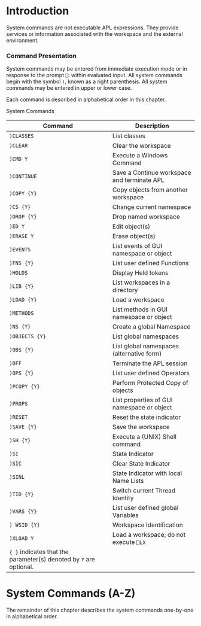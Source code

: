 # Introduction

System commands are not executable APL expressions.  They provide services or information associated with the workspace and the external environment.

### Command Presentation

System commands may be entered from immediate execution mode or in response to the prompt `⎕`: within evaluated input.  All system commands begin with the symbol `)`, known as a right parenthesis.  All system commands may be entered in upper or lower case.

Each command is described in alphabetical order in this chapter.

System Commands

| Command | Description |
| --- | --- |
| `)CLASSES` | List classes |
| `)CLEAR` | Clear the workspace |
| `)CMD Y` | Execute a Windows Command |
| `)CONTINUE` | Save a Continue workspace and terminate APL |
| `)COPY {Y}` | Copy objects from another workspace |
| `)CS {Y}` | Change current namespace |
| `)DROP {Y}` | Drop named workspace |
| `)ED Y` | Edit object(s) |
| `)ERASE Y` | Erase object(s) |
| `)EVENTS` | List events of GUI namespace or object |
| `)FNS {Y}` | List user defined Functions |
| `)HOLDS` | Display Held tokens |
| `)LIB {Y}` | List workspaces in a directory |
| `)LOAD {Y}` | Load a workspace |
| `)METHODS` | List methods in GUI namespace or object |
| `)NS {Y}` | Create a global Namespace |
| `)OBJECTS {Y}` | List global namespaces |
| `)OBS {Y}` | List global namespaces (alternative form) |
| `)OFF` | Terminate the APL session |
| `)OPS {Y}` | List user defined Operators |
| `)PCOPY {Y}` | Perform Protected Copy of objects |
| `)PROPS` | List properties of GUI namespace or object |
| `)RESET` | Reset the state indicator |
| `)SAVE {Y}` | Save the workspace |
| `)SH {Y}` | Execute a (UNIX) Shell command |
| `)SI` | State Indicator |
| `)SIC` | Clear State Indicator |
| `)SINL` | State Indicator with local Name Lists |
| `)TID {Y}` | Switch current Thread Identity |
| `)VARS {Y}` | List user defined global Variables |
| `) WSID {Y}` | Workspace Identification |
| `)XLOAD Y` | Load a workspace; do not execute `⎕LX` |
| `{ }` indicates that the parameter(s) denoted by `Y` are optional. |

# System Commands (A-Z)

The remainder of this chapter describes the system commands one-by-one in alphabetical order.
